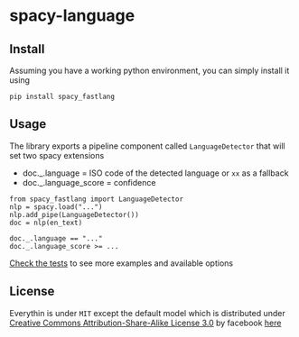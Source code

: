 # spacy-language

## Install

Assuming you have a working python environment, you can simply install it using

```
pip install spacy_fastlang
```

## Usage

The library exports a pipeline component called `LanguageDetector` that will set two spacy extensions

- doc.\_.language = ISO code of the detected language or `xx` as a fallback
- doc.\_.language_score = confidence

```
from spacy_fastlang import LanguageDetector
nlp = spacy.load("...")
nlp.add_pipe(LanguageDetector())
doc = nlp(en_text)

doc._.language == "..."
doc._.language_score >= ...
```

[Check the tests](./tests/test_spacy_fastlang.py) to see more examples and available options

## License

Everythin is under `MIT` except the default model which is distributed under [Creative Commons Attribution-Share-Alike License 3.0](https://creativecommons.org/licenses/by-sa/3.0/) by facebook [here](https://fasttext.cc/docs/en/language-identification.html)
